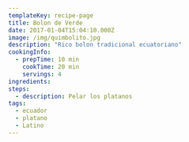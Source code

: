 ```yaml
---
templateKey: recipe-page
title: Bolon de Verde
date: 2017-01-04T15:04:10.000Z
image: /img/quimbolito.jpg
description: "Rico bolon tradicional ecuatoriano"
cookingInfo:
  - prepTime: 10 min
    cookTime: 20 min
    servings: 4
ingredients:
steps:
  - description: Pelar los platanos
tags:
  - ecuador
  - platano
  - Latino
---
```

